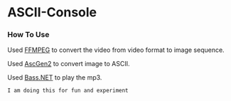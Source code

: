 # ASCII-Console


### How To Use

Used [FFMPEG](https://ffmpeg.zeranoe.com/builds/) to convert the video from video format to image sequence.

Used [AscGen2](https://sourceforge.net/projects/ascgen2/) to convert image to ASCII.

Used [Bass.NET](http://www.bass.radio42.com) to play the mp3.

```I am doing this for fun and experiment```

